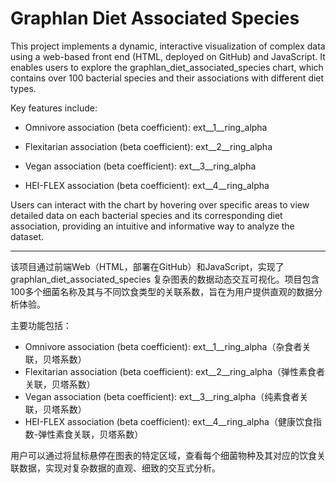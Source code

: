 # Graphlan Diet Associated Species

This project implements a dynamic, interactive visualization of complex data using a web-based front end (HTML, deployed on GitHub) and JavaScript. It enables users to explore the graphlan_diet_associated_species chart, which contains over 100 bacterial species and their associations with different diet types.

Key features include:

- Omnivore association (beta coefficient): ext__1__ring_alpha

- Flexitarian association (beta coefficient): ext__2__ring_alpha

- Vegan association (beta coefficient): ext__3__ring_alpha

- HEI-FLEX association (beta coefficient): ext__4__ring_alpha

Users can interact with the chart by hovering over specific areas to view detailed data on each bacterial species and its corresponding diet association, providing an intuitive and informative way to analyze the dataset.

--------------------------------------------------------------------------------------------------------------------------
该项目通过前端Web（HTML，部署在GitHub）和JavaScript，实现了 graphlan_diet_associated_species 复杂图表的数据动态交互可视化。项目包含100多个细菌名称及其与不同饮食类型的关联系数，旨在为用户提供直观的数据分析体验。

主要功能包括：

- Omnivore association (beta coefficient): ext__1__ring_alpha（杂食者关联，贝塔系数）
- Flexitarian association (beta coefficient): ext__2__ring_alpha（弹性素食者关联，贝塔系数）
- Vegan association (beta coefficient): ext__3__ring_alpha（纯素食者关联，贝塔系数）
- HEI-FLEX association (beta coefficient): ext__4__ring_alpha（健康饮食指数-弹性素食关联，贝塔系数）

用户可以通过将鼠标悬停在图表的特定区域，查看每个细菌物种及其对应的饮食关联数据，实现对复杂数据的直观、细致的交互式分析。
